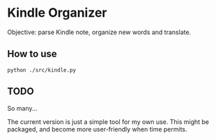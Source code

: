 # Kindle Organizer

Objective: parse Kindle note, organize new words and translate.


## How to use

```python ./src/kindle.py```


## TODO

So many...

The current version is just a simple tool for my own use. This might be packaged, and become more user-friendly when time permits.

